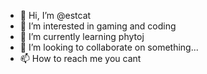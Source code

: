 - 👋 Hi, I’m @estcat
- 👀 I’m interested in gaming and coding
- 🌱 I’m currently learning phytoj
- 💞️ I’m looking to collaborate on something...
- 📫 How to reach me you cant
<!---
estcat/estcat is a ✨ special ✨ repository because its `README.md` (this file) appears on your GitHub profile.
You can click the Preview link to take a look at your changes.
--->
